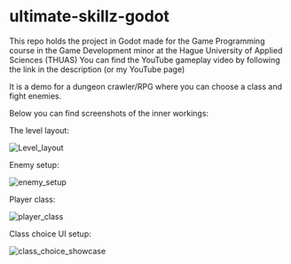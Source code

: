 # ultimate-skillz-godot
This repo holds the project in Godot made for the Game Programming course in the Game Development minor at the Hague University of Applied Sciences (THUAS)
You can find the YouTube gameplay video by following the link in the description (or my YouTube page)

It is a demo for a dungeon crawler/RPG where you can choose a class and fight enemies.

Below you can find screenshots of the inner workings:

The level layout:

![Level_layout](https://github.com/user-attachments/assets/d7f0aa0b-a9a0-453c-b505-066e003434e3)

Enemy setup:

![enemy_setup](https://github.com/user-attachments/assets/d4f17e4f-9f52-4c23-8e4e-1696b2534a54)


Player class:

![player_class](https://github.com/user-attachments/assets/f564c165-1042-4d7e-a5fb-8f0900097f52)

Class choice UI setup:

![class_choice_showcase](https://github.com/user-attachments/assets/1588ad01-3c18-4361-b697-a9c1a050d445)
